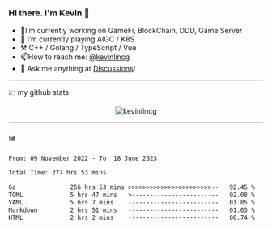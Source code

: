 ### Hi there. I'm Kevin 👋

- 🔭I’m currently working on GameFi, BlockChain, DDD, Game Server
- 🌱 I’m currently playing AIGC / K8S
-   :hammer_and_pick: C++ / Golang / TypeScript / Vue
- 📫How to reach me: [@kevinlincg](https://twitter.com/kevinlincg) 
-   :thought_balloon: Ask me anything at [Discussions](https://github.com/kevinlincg/kevinlincg/discussions/new)!

---

📈 my github stats

<p align="center"> <img src="https://github-readme-stats-ouuan.vercel.app/api?username=kevinlincg&theme=dark&show_icons=true&count_private=true" alt="kevinlincg" />

---

#### :bar_chart: 

<!--START_SECTION:waka-->

```txt
From: 09 November 2022 - To: 18 June 2023

Total Time: 277 hrs 53 mins

Go               256 hrs 53 mins >>>>>>>>>>>>>>>>>>>>>>>--   92.45 %
TOML             5 hrs 47 mins   >------------------------   02.08 %
YAML             5 hrs 7 mins    -------------------------   01.85 %
Markdown         2 hrs 51 mins   -------------------------   01.03 %
HTML             2 hrs 2 mins    -------------------------   00.74 %
```

<!--END_SECTION:waka-->
